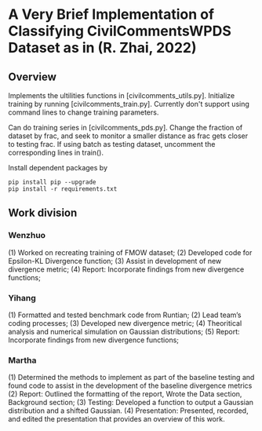 # A Very Brief Implementation of Classifying CivilCommentsWPDS Dataset as in (R. Zhai, 2022)

## Overview
Implements the ultilities functions in [civilcomments_utils.py]. Initialize training by running [civilcomments_train.py]. Currently don't support using command lines to change training parameters.

Can do training series in [civilcomments_pds.py]. Change the fraction of dataset by frac, and seek to monitor a smaller distance as frac gets closer to testing frac. If using batch as testing dataset, uncomment the corresponding lines in train().

Install dependent packages by 
```shell
pip install pip --upgrade
pip install -r requirements.txt
```

## Work division

### Wenzhuo 
(1) Worked on recreating training of FMOW dataset;
(2) Developed code for Epsilon-KL Divergence function;
(3) Assist in development  of new divergence metric;
(4) Report: Incorporate findings from new divergence functions;

### Yihang 
(1) Formatted and tested benchmark code from Runtian;
(2) Lead team’s coding processes;
(3) Developed new divergence metric;
(4) Theoritical analysis and numerical simulation on Gaussian distributions;
(5) Report: Incorporate findings from new divergence functions;

### Martha
(1) Determined the methods to implement as part of the baseline testing and found code to assist in the development of the baseline divergence metrics
(2) Report: Outlined the formatting of the report, Wrote the Data section, Background section;
(3) Testing: Developed a function to output a Gaussian distribution and a shifted Gaussian.
(4) Presentation: Presented, recorded, and edited the presentation that provides an overview of this work.

